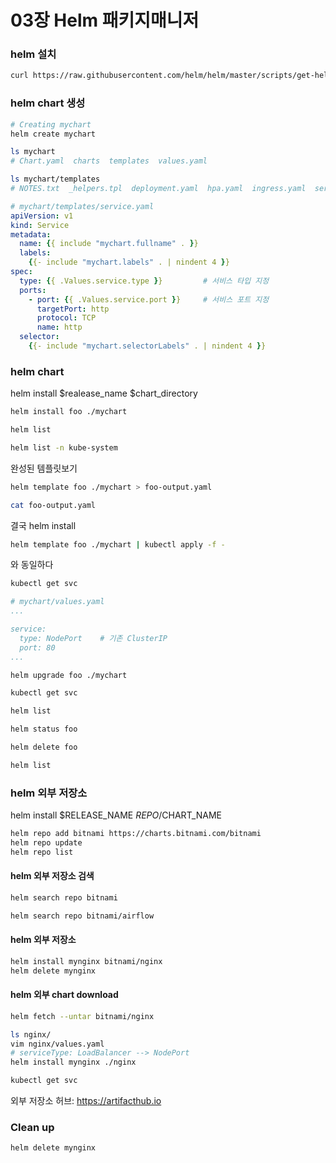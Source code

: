 # 03장 Helm 패키지매니저

### helm 설치

```bash
curl https://raw.githubusercontent.com/helm/helm/master/scripts/get-helm-3 | bash
```

### helm chart 생성

```bash
# Creating mychart
helm create mychart

ls mychart
# Chart.yaml  charts  templates  values.yaml
```

```bash
ls mychart/templates
# NOTES.txt  _helpers.tpl  deployment.yaml  hpa.yaml  ingress.yaml  service.yaml  serviceaccount.yaml  tests
```


```yaml
# mychart/templates/service.yaml
apiVersion: v1
kind: Service
metadata:
  name: {{ include "mychart.fullname" . }}
  labels:
    {{- include "mychart.labels" . | nindent 4 }}
spec:
  type: {{ .Values.service.type }}         # 서비스 타입 지정
  ports:
    - port: {{ .Values.service.port }}     # 서비스 포트 지정
      targetPort: http
      protocol: TCP
      name: http
  selector:
    {{- include "mychart.selectorLabels" . | nindent 4 }}
```

### helm chart 

helm install $realease_name $chart_directory
```bash
helm install foo ./mychart
```

```bash
helm list

helm list -n kube-system
```


완성된 템플릿보기
```bash
helm template foo ./mychart > foo-output.yaml

cat foo-output.yaml
```
결국 helm install
```bash
helm template foo ./mychart | kubectl apply -f - 
```
와 동일하다


```bash
kubectl get svc
```

```yaml
# mychart/values.yaml
...

service:
  type: NodePort    # 기존 ClusterIP
  port: 80        
...
```


```bash
helm upgrade foo ./mychart

kubectl get svc

helm list
```


```bash
helm status foo
```


```bash
helm delete foo

helm list
```

### helm 외부 저장소
helm install $RELEASE_NAME $REPO/$CHART_NAME
```bash
helm repo add bitnami https://charts.bitnami.com/bitnami
helm repo update
helm repo list
```
#### helm 외부 저장소 검색

```bash
helm search repo bitnami

helm search repo bitnami/airflow
```

#### helm 외부 저장소 

```bash
helm install mynginx bitnami/nginx
helm delete mynginx
```

#### helm 외부 chart download

```bash
helm fetch --untar bitnami/nginx

ls nginx/
vim nginx/values.yaml
# serviceType: LoadBalancer --> NodePort
helm install mynginx ./nginx

kubectl get svc
```

외부 저장소 허브: https://artifacthub.io

### Clean up

```bash
helm delete mynginx
```
